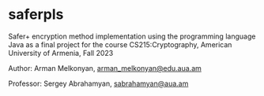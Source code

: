 # saferpls
Safer+ encryption method implementation using the programming language Java as a final project for the course CS215:Cryptography, American University of Armenia, Fall 2023

Author: Arman Melkonyan, arman_melkonyan@edu.aua.am

Professor: Sergey Abrahamyan, sabrahamyan@aua.am
